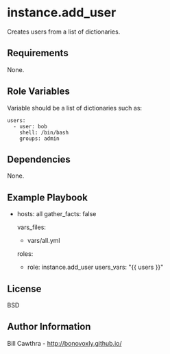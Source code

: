 instance.add_user
=========

Creates users from a list of dictionaries.

Requirements
------------

None.

Role Variables
--------------

Variable should be a list of dictionaries such as:

```
users:
  - user: bob
    shell: /bin/bash
    groups: admin
```

Dependencies
------------

None.

Example Playbook
----------------

- hosts: all
  gather_facts: false

  vars_files:
    - vars/all.yml

  roles:
    - role: instance.add_user
      users_vars: "{{ users }}"

License
-------

BSD

Author Information
------------------

Bill Cawthra - http://bonovoxly.github.io/

